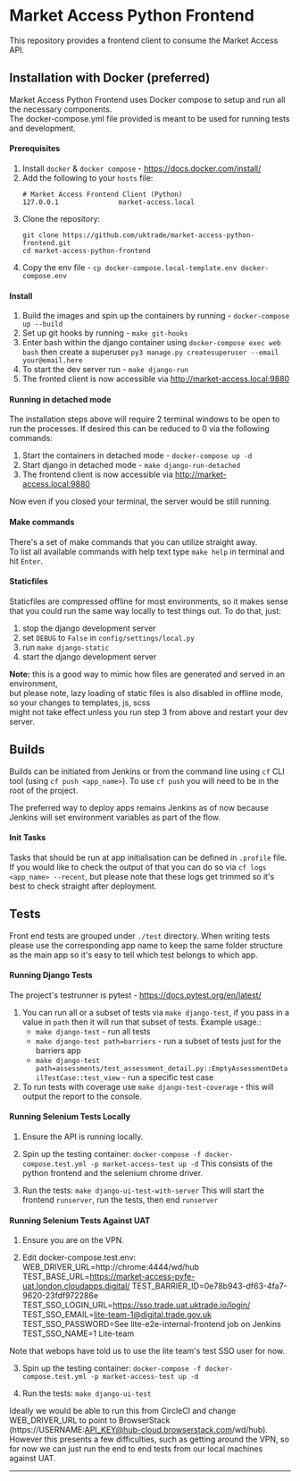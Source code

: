 # Market Access Python Frontend

This repository provides a frontend client to consume the Market Access API.

## Installation with Docker (preferred)

Market Access Python Frontend uses Docker compose to setup and run all the necessary components. \
The docker-compose.yml file provided is meant to be used for running tests and development.

#### Prerequisites
1. Install `docker` & `docker compose` - https://docs.docker.com/install/
2. Add the following to your `hosts` file:
    ```
    # Market Access Frontend Client (Python)
    127.0.0.1               market-access.local
    ```
3. Clone the repository:
    ```shell
    git clone https://github.com/uktrade/market-access-python-frontend.git
    cd market-access-python-frontend
    ```
4. Copy the env file - `cp docker-compose.local-template.env docker-compose.env`

#### Install
1. Build the images and spin up the containers by running - `docker-compose up --build`
2. Set up git hooks by running - `make git-hooks`
3. Enter bash within the django container using `docker-compose exec web bash`
then create a superuser `py3 manage.py createsuperuser --email your@email.here`
4. To start the dev server run - `make django-run`
5. The fronted client is now accessible via http://market-access.local:9880

#### Running in detached mode
The installation steps above will require 2 terminal windows to be open to run the processes.
If desired this can be reduced to 0 via the following commands:
1. Start the containers in detached mode - `docker-compose up -d`
2. Start django in detached mode - `make django-run-detached`
3. The frontend client is now accessible via http://market-access.local:9880

Now even if you closed your terminal, the server would be still running.

#### Make commands
There's a set of make commands that you can utilize straight away. \
To list all available commands with help text type `make help` in terminal and hit `Enter`.


#### Staticfiles
Staticfiles are compressed offline for most environments, so it makes sense that you could run the same way locally to test things out. 
To do that, just: 
1. stop the django development server 
2. set `DEBUG` to `False` in `config/settings/local.py`
3. run `make django-static`
4. start the django development server

**Note:** this is a good way to mimic how files are generated and served in an environment, \
but please note, lazy loading of static files is also disabled in offline mode, so your changes to templates, js, scss \
might not take effect unless you run step 3 from above and restart your dev server.


## Builds
Builds can be initiated from Jenkins or from the command line using `cf` CLI tool (using `cf push <app_name>`).
To use `cf push` you will need to be in the root of the project.

The preferred way to deploy apps remains Jenkins as of now because Jenkins will set environment variables as part of the flow. 

#### Init Tasks
Tasks that should be run at app initialisation can be defined in `.profile` file.
If you would like to check the output of that you can do so via `cf logs <app_name> --recent`, but 
please note that these logs get trimmed so it's best to check straight after deployment. 


## Tests
Front end tests are grouped under `./test` directory. When writing tests please use the corresponding app name to keep the same folder structure as the main app so it's easy to tell which test belongs to which app.

#### Running Django Tests
The project's testrunner is pytest - https://docs.pytest.org/en/latest/
1. You can run all or a subset of tests via `make django-test`, if you pass in a value in `path` then it will run that subset of tests.
Example usage.:
	- `make django-test` - run all tests
	- `make django-test path=barriers` - run a subset of tests just for the barriers app
	- `make django-test path=assessments/test_assessment_detail.py::EmptyAssessmentDetailTestCase::test_view` - run a specific test case
2. To run tests with coverage use `make django-test-coverage` - this will output the report to the console.

#### Running Selenium Tests Locally
1. Ensure the API is running locally.

2. Spin up the testing container:
`docker-compose -f docker-compose.test.yml -p market-access-test up -d`
This consists of the python frontend and the selenium chrome driver.

3. Run the tests:
`make django-ui-test-with-server`
This will start the frontend `runserver`, run the tests, then end `runserver`

#### Running Selenium Tests Against UAT
1. Ensure you are on the VPN.

2. Edit docker-compose.test.env:
WEB_DRIVER_URL=http://chrome:4444/wd/hub
TEST_BASE_URL=https://market-access-pyfe-uat.london.cloudapps.digital/
TEST_BARRIER_ID=0e78b943-df63-4fa7-9620-23fdf972286e
TEST_SSO_LOGIN_URL=https://sso.trade.uat.uktrade.io/login/
TEST_SSO_EMAIL=lite-team-1@digital.trade.gov.uk
TEST_SSO_PASSWORD=See lite-e2e-internal-frontend job on Jenkins
TEST_SSO_NAME=1 Lite-team

Note that webops have told us to use the lite team's test SSO user for now.

3. Spin up the testing container:
`docker-compose -f docker-compose.test.yml -p market-access-test up -d`

4. Run the tests:
`make django-ui-test`

Ideally we would be able to run this from CircleCI and change WEB_DRIVER_URL to point to BrowserStack (https://USERNAME:API_KEY@hub-cloud.browserstack.com/wd/hub). However this presents a few difficulties, such as getting around the VPN, so for now we can just run the end to end tests from our local machines against UAT.

-----
